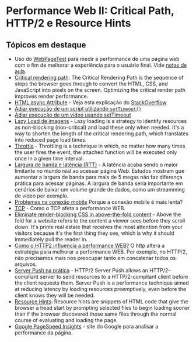 # Performance Web II: Critical Path, HTTP/2 e Resource Hints

## Tópicos em destaque
* Uso do [WebPageTest](https://www.webpagetest.org/) para medir a performance de uma página web com o fim de melhorar a experiência para o usuário final. Vide [notas de aula](./notas-de-aula/Aula%201.4%20-%20Introdu%C3%A7%C3%A3o.pdf).
* [Critical rendering path](https://developer.mozilla.org/en-US/docs/Web/Performance/Critical_rendering_path): The Critical Rendering Path is the sequence of steps the browser goes through to convert the HTML, CSS, and JavaScript into pixels on the screen. Optimizing the critical render path improves render performance.
* [HTML async Attribute](./notas-de-aula/aula%202.3%20-%20Async%20e%20setTimeout.pdf) - Veja esta explicação do [StackOverflow](./notas-de-aula/StackOverflow%20-%20Async%20and%20Defer.md)
* [Adiar execução de um script utilizando `setTimeout()`](./notas-de-aula/aula%202.3%20-%20Async%20e%20setTimeout.pdf)
* [Adiar execução de um video usando setTimeout](./notas-de-aula/aula%203.3%20-%20setTimeout%20para%20Video%2C%20Lazy%20Load%20e%20Throttle.pdf)
* [Lazy Load de imagens](./notas-de-aula/aula%203.3%20-%20setTimeout%20para%20Video%2C%20Lazy%20Load%20e%20Throttle.pdf) - Lazy loading is a strategy to identify resources as non-blocking (non-critical) and load these only when needed. It's a way to shorten the length of the critical rendering path, which translates into reduced page load times.
* [Throttle](./notas-de-aula/aula%203.3%20-%20setTimeout%20para%20Video%2C%20Lazy%20Load%20e%20Throttle.pdf) - Throttling is a technique in which, no matter how many times the user fires the event, the attached function will be executed only once in a given time interval.
* [Largura de banda e latência (RTT)](./notas-de-aula/Aula%204.5%20-%20Largura%20de%20banda%20e%20lat%C3%AAncia%20(RTT)%2C%20problemas%20da%20conex%C3%A3o%20mobile%2C%20TCP.pdf) - A latência acaba sendo o maior limitante no mundo real ao acessar página Web. Estudos mostram que aumentar a largura de banda para mais de 5 megas não faz diferença prática para acessar páginas. A largura de banda seria importante em cenários de baixar um volume grande de dados, como um streamming de vídeo por exemplo.
* [Problemas na conexão mobile](./notas-de-aula/Aula%204.5%20-%20Largura%20de%20banda%20e%20lat%C3%AAncia%20(RTT)%2C%20problemas%20da%20conex%C3%A3o%20mobile%2C%20TCP.pdf) Porque a conexão mobile é mais lenta?
* [TCP](./notas-de-aula/Aula%204.5%20-%20Largura%20de%20banda%20e%20lat%C3%AAncia%20(RTT)%2C%20problemas%20da%20conex%C3%A3o%20mobile%2C%20TCP.pdf) - Como o TCP afeta a performance WEB.
* [Eliminate render-blocking CSS in above-the-fold content](./notas-de-aula/Aula%205.5%20-%20Eliminate%20render-blocking%20CSS%20in%20above-the-fold%20content.pdf) - Above the fold for a website refers to the content a viewer sees before they scroll down. It's prime real estate that receives the most attention from your visitors because it's the first thing they see, which is why it should immediately pull the reader in.
* [Como o HTTP2 influencia a performance WEB?](./notas-de-aula/Aula%206.5%20-%20HTTP2.pdf) O http altera a estratégia para melhorar a performance WEB. Por exemplo, no HTTP/2, não precisamos mais nos preocupar tanto em concatenar todos os arquivos.
* [Server Push na prática](./notas-de-aula/Aula%207.3%20-%20Server%20Push%20na%20pr%C3%A1tica.pdf) - HTTP/2 Server Push allows an HTTP/2-compliant server to send resources to a HTTP/2-compliant client before the client requests them. Server Push is a performance technique aimed at reducing latency by loading resources preemptively, even before the client knows they will be needed.
* [Resource Hints](./notas-de-aula/Aula%208.4%20-%20Resource%20Hints.pdf): Resource hints are snippets of HTML code that give the browser a head start by prompting selected files to begin loading sooner than if the browser discovered those same files through the normal course of evaluating and loading the page.
* [Google PageSpeed Insights](https://pagespeed.web.dev/) - site do Google para analisar a performance da página.
